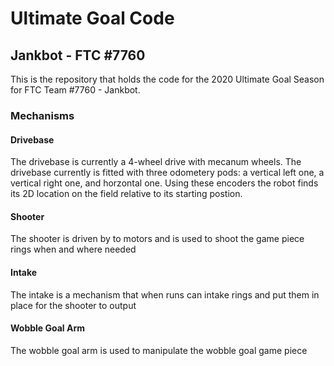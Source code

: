 # Ultimate Goal Code
## Jankbot - FTC #7760

This is the repository that holds the code for the 2020 Ultimate Goal Season for FTC Team #7760 - Jankbot.

### Mechanisms
#### Drivebase 
The drivebase is currently a 4-wheel drive with mecanum wheels. The drivebase currently is fitted with three odometery pods: a vertical left one, a vertical right one, and horzontal one. Using these encoders the robot finds its 2D location on the field relative to its starting postion. 

#### Shooter 
The shooter is driven by to motors and is used to shoot the game piece rings when and where needed

#### Intake
The intake is a mechanism that when runs can intake rings and put them in place for the shooter to output

#### Wobble Goal Arm
The wobble goal arm is used to manipulate the wobble goal game piece

